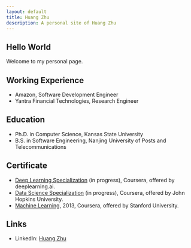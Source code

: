 ```yaml
---
layout: default
title: Huang Zhu
description: A personal site of Huang Zhu
---
```


## Hello World
Welcome to my personal page.

## Working Experience
- Amazon, Software Development Engineer
- Yantra Financial Technologies, Research Engineer

## Education
- Ph.D. in Computer Science, Kansas State University
- B.S. in Software Engineering, Nanjing University of Posts and Telecommunications

## Certificate
- [Deep Learning Specialization](https://www.coursera.org/specializations/deep-learning) (in progress), Coursera, offered by deeplearning.ai.
- [Data Science Specialization](https://www.coursera.org/specializations/jhu-data-science) (in progress), Coursera, offered by John Hopkins University.
- [Machine Learning](https://www.coursera.org/learn/machine-learning), 2013, Coursera, offered by Stanford University.

## Links
- LinkedIn: [Huang Zhu](https://www.linkedin.com/in/zhuhuang/)
